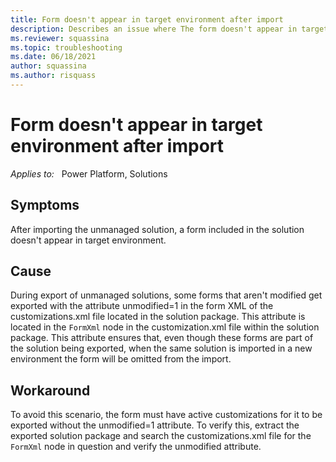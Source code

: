 ```yaml
---
title: Form doesn't appear in target environment after import
description: Describes an issue where The form doesn't appear in target environment after importing the unmanaged solution.
ms.reviewer: squassina
ms.topic: troubleshooting
ms.date: 06/18/2021
author: squassina
ms.author: risquass
---
```

# Form doesn't appear in target environment after import

_Applies to:_ &nbsp; Power Platform, Solutions

## Symptoms

After importing the unmanaged solution, a form included in the solution doesn't appear in target environment.

## Cause

During export of unmanaged solutions, some forms that aren't modified get exported with the attribute unmodified=1 in the form XML of the customizations.xml file located in the solution package. This attribute is located in the `FormXml` node in the customization.xml file within the solution package. This attribute ensures that, even though these forms are part of the solution being exported, when the same solution is imported in a new environment the form will be omitted from the import.

## Workaround

To avoid this scenario, the form must have active customizations for it to be exported without the unmodified=1 attribute. To verify this, extract the exported solution package and search the customizations.xml file for the `FormXml` node in question and verify the unmodified attribute.
